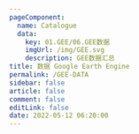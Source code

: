 ```yaml
---
pageComponent: 
  name: Catalogue
  data: 
    key: 01.GEE/06.GEE数据
    imgUrl: /img/GEE.svg
    description: GEE数据汇总
title: 数据 Google Earth Engine
permalink: /GEE-DATA
sidebar: false
article: false
comment: false
editLink: false
date: 2022-05-12 06:20:00
---
```

